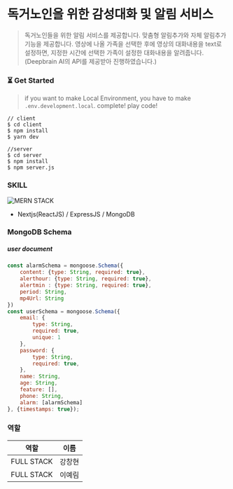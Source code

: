 # 독거노인을 위한 감성대화 및 알림 서비스
> 독거노인들을 위한 알림 서비스를 제공합니다. 맞춤형 알림추가와 자체 알림추가 기능을 제공합니다. 영상에 나올 가족을 선택한 후에 영상의 대화내용을 text로 설정하면, 지정한 시간에 선택한 가족이 설정한 대화내용을 알려줍니다.(Deepbrain AI의 API를 제공받아 진행하였습니다.)


### :hourglass_flowing_sand: Get Started
> if you want to make Local Environment, you have to make `.env.development.local`. complete! play code!

```
// client
$ cd client
$ npm install
$ yarn dev

//server
$ cd server
$ npm install
$ npm server.js
```

### SKILL
![MERN STACK](https://webimages.mongodb.com/_com_assets/cms/mern-stack-b9q1kbudz0.png?auto=format%2Ccompress)
- Nextjs(ReactJS) / ExpressJS / MongoDB

### MongoDB Schema
##### user document
```javascript
const alarmSchema = mongoose.Schema({
    content: {type: String, required: true},
    alerthour: {type: String, required: true},
    alertmin : {type: String, required: true},
    period: String,
    mp4Url: String
})
const userSchema = mongoose.Schema({
    email: {
        type: String,
        required: true,
        unique: 1
    },
    password: {
        type: String,
        required: true,
    },
    name: String,
    age: String,
    feature: [],
    phone: String,
    alarm: [alarmSchema]
}, {timestamps: true});
```

### 역할

| 역할     | 이름   |
| -------- | ------ |
| FULL STACK    | 강창현 |
| FULL STACK | 이예림 |